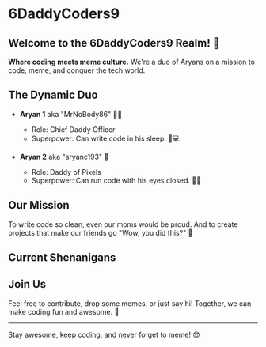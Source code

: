 # 6DaddyCoders9

## Welcome to the 6DaddyCoders9 Realm! 🎉

**Where coding meets meme culture.** We're a duo of Aryans on a mission to code, meme, and conquer the tech world.

## The Dynamic Duo

- **Aryan 1** aka "MrNoBody86" 🧙‍♂️
  - Role: Chief Daddy Officer
  - Superpower: Can write code in his sleep. 🛌💻

- **Aryan 2** aka "aryanc193" 🥷
  - Role: Daddy of Pixels
  - Superpower: Can run code with his eyes closed. 🎨👀

## Our Mission

To write code so clean, even our moms would be proud. And to create projects that make our friends go "Wow, you did this?" 👏

## Current Shenanigans


## Join Us

Feel free to contribute, drop some memes, or just say hi! Together, we can make coding fun and awesome. 🌟

---

Stay awesome, keep coding, and never forget to meme! 😎
